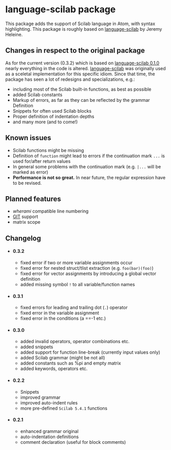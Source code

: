 # language-scilab package

This package adds the support of Scilab language in Atom, with syntax highlighting.
This package is roughly based on [language-scilab](https://atom.io/packages/language-scilab) by Jeremy Heleine.

## Changes in respect to the original package
As for the current version (0.3.2) which is based on [language-scilab 0.1.0](https://github.com/JeremyHeleine/language-scilab/tree/f68888450e46ce23e1f8847b85cef49a31bf96fb) nearly everything in the code is altered. [language-scilab](https://atom.io/packages/language-scilab) was originally used as a sceletal implementation for this specific idiom. Since that time, the package has seen a lot of redesigns and specializations, e.g.:

   - including most of the Scilab built-in functions, as best as possible
   - added Scilab constants
   - Markup of errors, as far as they can be reflected by the grammar Definition
   - Snippets for often used Scilab blocks
   - Proper definition of indentation depths
   - and many more (and to come!)

## Known issues
   - Scilab functions might be missing
   - Definition of <code>function</code> might lead to errors if the continuation mark <code>...</code> is used for/after return values
   - In general some problems with the continuation mark (e.g. <code>|...</code> will be marked as error)
   - __Performance is not so great.__ In near future, the regular expression have to be revised.

## Planned features
   - *wherami* compatible line numbering
   - [GIT](https://git-scm.com/) support
   - matrix scope

## Changelog
   - #### 0.3.2
      - fixed error if two or more variable assignments occur
      - fixed error for nested struct/tlist extraction (e.g. <code>foo(bar)(foo)</code>)
      - fixed error for vector assignments by introducing a global vector definition
      - added missing symbol <code>!</code> to all variable/function names

   - #### 0.3.1
      - fixed errors for leading and trailing dot (<code>.</code>) operator
      - fixed error in the variable assignment
      - fixed error in the conditions (a ==-1 etc.)

   - #### 0.3.0
      - added invalid operators, operator combinations etc.
      - added snippets
      - added support for function line-break (currently input values only)
      - added Scilab grammar (might be not all)
      - added constants such as %pi and empty matrix
      - added keywords, operators etc.

   - #### 0.2.2
      - Snippets
      - improved grammar
      - improved auto-indent rules
      - more pre-defined `Scilab 5.4.1` functions

   - #### 0.2.1
      - enhanced grammar original
      - auto-indentation definitions
      - comment declaration (useful for block comments)
